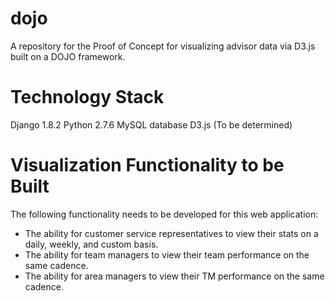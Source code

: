 # dojo
A repository for the Proof of Concept for visualizing advisor data via D3.js built on a DOJO framework.

# Technology Stack

Django 1.8.2
Python 2.7.6
MySQL database
D3.js (To be determined)

# Visualization Functionality to be Built

The following functionality needs to be developed for this web application:
 - The ability for customer service representatives to view their stats on a daily, weekly, and custom basis.
 - The ability for team managers to view their team performance on the same cadence.
 - The ability for area managers to view their TM performance on the same cadence.
